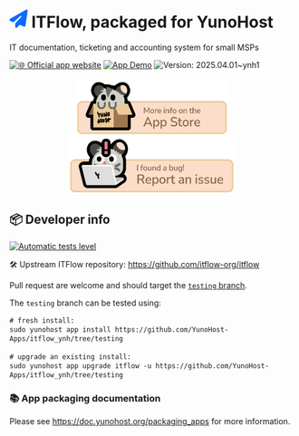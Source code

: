 <!--
N.B.: This README was automatically generated by <https://github.com/YunoHost/apps_tools/blob/main/readme_generator>
It shall NOT be edited by hand.
-->

<h1>
  <img src="https://raw.githubusercontent.com/YunoHost/apps/master/logos/itflow.png" width="32px" alt="Logo of ITFlow">
  ITFlow, packaged for YunoHost
</h1>

IT documentation, ticketing and accounting system for small MSPs

[![🌐 Official app website](https://img.shields.io/badge/Official_app_website-darkgreen?style=for-the-badge)](https://itflow.org/)
[![App Demo](https://img.shields.io/badge/App_Demo-blue?style=for-the-badge)](https://demo.itflow.org/)
![Version: 2025.04.01~ynh1](https://img.shields.io/badge/Version-2025.04.01~ynh1-rgba(0,150,0,1)?style=for-the-badge)

<div align="center">
<a href="https://apps.yunohost.org/app/itflow"><img height="100px" src="https://github.com/YunoHost/yunohost-artwork/raw/refs/heads/main/badges/neopossum-badges/badge_more_info_on_the_appstore.svg"/></a>
<a href="https://github.com/YunoHost-Apps/itflow_ynh/issues"><img height="100px" src="https://github.com/YunoHost/yunohost-artwork/raw/refs/heads/main/badges/neopossum-badges/badge_report_an_issue.svg"/></a>
</div>

## 📦 Developer info

[![Automatic tests level](https://apps.yunohost.org/badge/cilevel/itflow)](https://ci-apps.yunohost.org/ci/apps/itflow/)

🛠️ Upstream ITFlow repository: <https://github.com/itflow-org/itflow>

Pull request are welcome and should target the [`testing` branch](https://github.com/YunoHost-Apps/itflow_ynh/tree/testing).

The `testing` branch can be tested using:
```
# fresh install:
sudo yunohost app install https://github.com/YunoHost-Apps/itflow_ynh/tree/testing

# upgrade an existing install:
sudo yunohost app upgrade itflow -u https://github.com/YunoHost-Apps/itflow_ynh/tree/testing
```

### 📚 App packaging documentation

Please see <https://doc.yunohost.org/packaging_apps> for more information.